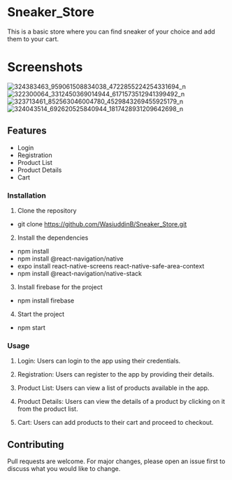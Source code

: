 # Sneaker_Store
This is a basic store where you can find sneaker of your choice and add them to your cart.

# Screenshots
![324383463_959061508834038_4722855224254331694_n](https://user-images.githubusercontent.com/95867855/212480548-e6bf9c74-5a7a-4c37-90bf-6f0fe916d31e.jpg)
![322300064_3312450369014944_6171573512941399492_n](https://user-images.githubusercontent.com/95867855/212480601-dfc2b257-85b3-4d46-ae83-1c64a7c0110e.jpg)
![323713461_852563046004780_4529843269455925179_n](https://user-images.githubusercontent.com/95867855/212480637-e6017cd6-fb0f-42f5-b90d-e81049358390.jpg)
![324043514_692620525840944_1817428931209642698_n](https://user-images.githubusercontent.com/95867855/212480651-275fd4eb-52a4-4c61-9114-d08a1a553f4e.jpg)

## Features

* Login
* Registration
* Product List
* Product Details
* Cart

### Installation
1. Clone the repository
* git clone https://github.com/WasiuddinB/Sneaker_Store.git

2. Install the dependencies 
* npm install
* npm install @react-navigation/native
* expo install react-native-screens react-native-safe-area-context
* npm install @react-navigation/native-stack

3. Install firebase for the project
* npm install firebase

4. Start the project
* npm start

### Usage
1. Login: Users can login to the app using their credentials.

2. Registration: Users can register to the app by providing their details.

3. Product List: Users can view a list of products available in the app.

4. Product Details: Users can view the details of a product by clicking on it from the product list.

5. Cart: Users can add products to their cart and proceed to checkout.

## Contributing
Pull requests are welcome. For major changes, please open an issue first to discuss what you would like to change.

